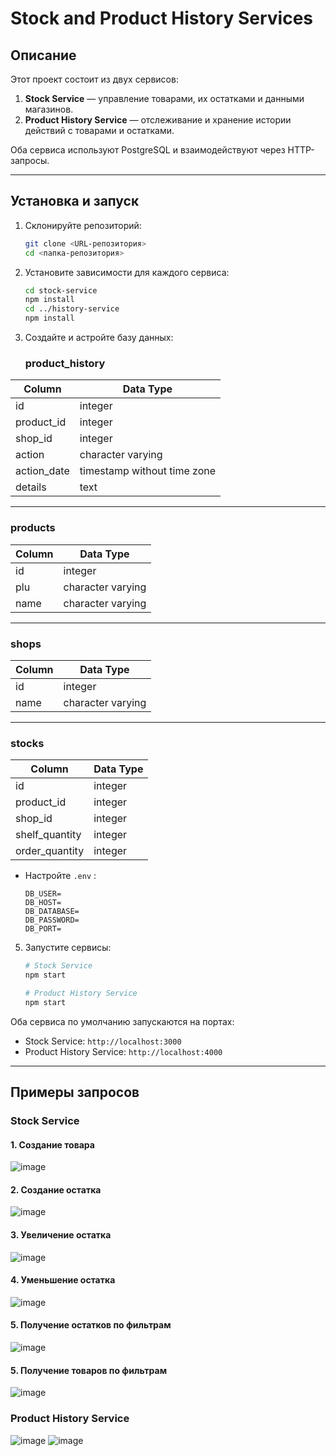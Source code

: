 # Stock and Product History Services

## Описание

Этот проект состоит из двух сервисов:

1. **Stock Service** — управление товарами, их остатками и данными магазинов.
2. **Product History Service** — отслеживание и хранение истории действий с товарами и остатками.

Оба сервиса используют PostgreSQL и взаимодействуют через HTTP-запросы.

---

## Установка и запуск

1. Склонируйте репозиторий:
   ```bash
   git clone <URL-репозитория>
   cd <папка-репозитория>
   ```

2. Установите зависимости для каждого сервиса:
   ```bash
   cd stock-service
   npm install
   cd ../history-service
   npm install
   ```

3. Создайте и астройте базу данных:
   ### **product_history**

| **Column**     | **Data Type**               |
|----------------|-----------------------------|
| id             | integer                     |
| product_id     | integer                     |
| shop_id        | integer                     |
| action         | character varying           |
| action_date    | timestamp without time zone |
| details        | text                        |

---

### **products**

| **Column**     | **Data Type**         |
|----------------|-----------------------|
| id             | integer               |
| plu            | character varying     |
| name           | character varying     |

---

### **shops**

| **Column**     | **Data Type**         |
|----------------|-----------------------|
| id             | integer               |
| name           | character varying     |

---

### **stocks**

| **Column**     | **Data Type**         |
|----------------|-----------------------|
| id             | integer               |
| product_id     | integer               |
| shop_id        | integer               |
| shelf_quantity | integer               |
| order_quantity | integer               |

   - Настройте `.env` :
     ```
     DB_USER=
     DB_HOST=
     DB_DATABASE=
     DB_PASSWORD=
     DB_PORT=
     ```

5. Запустите сервисы:
   ```bash
   # Stock Service
   npm start

   # Product History Service
   npm start
   ```

Оба сервиса по умолчанию запускаются на портах:
- Stock Service: `http://localhost:3000`
- Product History Service: `http://localhost:4000`

---

## Примеры запросов

### Stock Service
#### 1. Создание товара

![image](https://github.com/user-attachments/assets/0ff2ba4d-0c66-4bce-9670-95b7abd40780)

#### 2. Создание остатка

![image](https://github.com/user-attachments/assets/50805f45-375a-4e44-97f0-edbd0cfbc377)


#### 3. Увеличение остатка

![image](https://github.com/user-attachments/assets/9358c849-cfcd-4529-8470-64944ad9ebb2)


#### 4. Уменьшение остатка
![image](https://github.com/user-attachments/assets/b67fa01b-eefd-40fe-8782-0798b20890e7)


#### 5. Получение остатков по фильтрам
![image](https://github.com/user-attachments/assets/f82d9eb5-b6d7-42dc-b806-c4f75af1a8f4)

#### 5. Получение товаров по фильтрам
![image](https://github.com/user-attachments/assets/009a1f9e-97bb-4a02-98ea-a56750ce217c)


### Product History Service
![image](https://github.com/user-attachments/assets/58526972-8656-4249-9ff9-0340de20b22e)
![image](https://github.com/user-attachments/assets/6a987e1d-162c-4888-9df6-8ef1c6ab2544)


